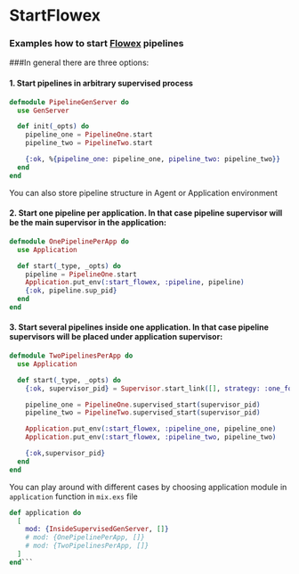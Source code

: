 # StartFlowex

### Examples how to start [Flowex](https://github.com/antonmi/flowex) pipelines

###In general there are three options:
#### 1. Start pipelines in arbitrary supervised process
```elixir
defmodule PipelineGenServer do
  use GenServer

  def init(_opts) do
    pipeline_one = PipelineOne.start
    pipeline_two = PipelineTwo.start

    {:ok, %{pipeline_one: pipeline_one, pipeline_two: pipeline_two}}
  end
end
```
You can also store pipeline structure in Agent or Application environment

#### 2. Start one pipeline per application. In that case pipeline supervisor will be the main supervisor in the application:
```elixir
defmodule OnePipelinePerApp do
  use Application

  def start(_type, _opts) do
    pipeline = PipelineOne.start
    Application.put_env(:start_flowex, :pipeline, pipeline)
    {:ok, pipeline.sup_pid}
  end
end
```

#### 3. Start several pipelines inside one application. In that case pipeline supervisors will be placed under application supervisor:
```elixir
defmodule TwoPipelinesPerApp do
  use Application

  def start(_type, _opts) do
    {:ok, supervisor_pid} = Supervisor.start_link([], strategy: :one_for_one, name: :multi_flowex_sup)

    pipeline_one = PipelineOne.supervised_start(supervisor_pid)
    pipeline_two = PipelineTwo.supervised_start(supervisor_pid)

    Application.put_env(:start_flowex, :pipeline_one, pipeline_one)
    Application.put_env(:start_flowex, :pipeline_two, pipeline_two)

    {:ok,supervisor_pid}
  end
end
```

You can play around with different cases by choosing application module in `application` function in `mix.exs` file

```elixir
def application do
  [
    mod: {InsideSupervisedGenServer, []}
    # mod: {OnePipelinePerApp, []}
    # mod: {TwoPipelinesPerApp, []}
  ]
end```

